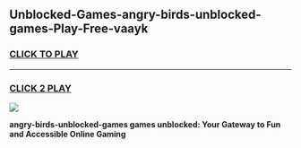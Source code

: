 
## Unblocked-Games-angry-birds-unblocked-games-Play-Free-vaayk
<h3>
<a href="https://premium76.site?title=angry-birds-unblocked-games&ref=21A">CLICK TO PLAY</a></h3>
<hr>

<h3>
<a href="https://premium76.site?title=angry-birds-unblocked-games&ref=21A">CLICK 2 PLAY</a>
  
</h3>

<a href="https://premium76.site?title=angry-birds-unblocked-games&ref=21A"><img src="https://clearcache.store/games.png"></a>


**angry-birds-unblocked-games games unblocked: Your Gateway to Fun and Accessible Online Gaming**
